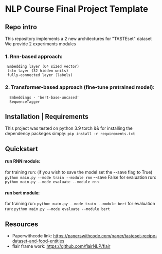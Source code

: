 # NLP Course Final Project Template

## Repo intro

This repository implements a 2 new architectures for "TASTEset" dataset
We provide 2 experiments modules

### 1. Rnn-based approach:

     Embedding layer (64 sized vector)
     lstm layer (32 hidden units)
     fully-connected layer (labels)
  
### 2. Transformer-based approach (fine-tune pretrained model):

      Embeddings - 'bert-base-uncased'
      SequenceTagger
      
## Installation | Requirements
This project was tested on python 3.9 torch &&
for installing the dependency packeges simply:
`pip install -r requirements.txt`

## Quickstart
#### run RNN module:
for training run: (if you wish to save the model set the --save flag to True)
`python main.py --mode train --module rnn` --save False
for evaluation run:
`python main.py --mode evaluate --module rnn`
#### run bert module:
for training run:
`python main.py --mode train --module bert`
for evaluation run:
`python main.py --mode evaluate --module bert`

## Resources
* Paperwithcode link: https://paperswithcode.com/paper/tasteset-recipe-dataset-and-food-entities
* flair frame work: https://github.com/flairNLP/flair

